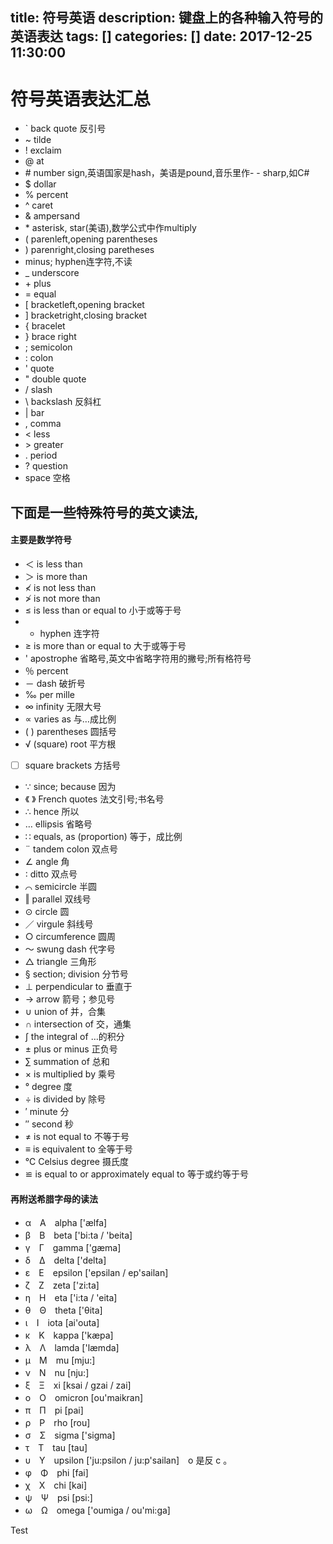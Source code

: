 title: 符号英语
description: 键盘上的各种输入符号的英语表达
tags: []
categories: []
date: 2017-12-25 11:30:00
---
# 符号英语表达汇总
 - ` back quote 反引号
 - ~ tilde
 - ! exclaim
 - @ at
 - \# number sign,英语国家是hash，美语是pound,音乐里作- -      sharp,如C#
 - $ dollar
 - % percent
 - ^ caret
 - & ampersand
 - \* asterisk, star(美语),数学公式中作multiply
 - ( parenleft,opening parentheses
 - ) parenright,closing paretheses
 - minus; hyphen连字符,不读
 - _ underscore
 - \+ plus
 - = equal
 - [ bracketleft,opening bracket
 - ] bracketright,closing bracket
 - { bracelet
 - } brace right
 - ; semicolon
 - : colon
 - ' quote
 - " double quote
 - / slash
 - \ backslash 反斜杠
 - | bar
 - , comma
 - < less
 - \> greater
 - . period
 - ? question
 - space 空格

## 下面是一些特殊符号的英文读法,
#### 主要是数学符号

 - ＜ is less than
 - ＞ is more than
 - ≮ is not less than 
 - ≯ is not more than
 - ≤ is less than or equal to 小于或等于号 
 - - hyphen 连字符 
 - ≥ is more than or equal to 大于或等于号 
 - ' apostrophe 省略号,英文中省略字符用的撇号;所有格符号
 - ％ percent 
 - － dash 破折号 
 - ‰ per mille
 - ∞ infinity 无限大号 
 - ∝ varies as 与…成比例 
 - ( ) parentheses 圆括号 
 - √ (square) root 平方根 
 - [ ] square brackets 方括号 
 - ∵ since; because 因为 
 - 《 》 French quotes 法文引号;书名号 
 - ∴ hence 所以 
 - … ellipsis 省略号 
 - ∷ equals, as (proportion) 等于，成比例 
 - ¨ tandem colon 双点号
 - ∠ angle 角 
 - ∶ ditto 双点号
 - ⌒ semicircle 半圆 
 - ‖ parallel 双线号 
 - ⊙ circle 圆 
 - ／ virgule 斜线号 
 - ○ circumference 圆周
 - ～ swung dash 代字号 
 - △ triangle 三角形 
 - § section; division 分节号 
 - ⊥ perpendicular to 垂直于 
 - → arrow 箭号；参见号 
 - ∪ union of 并，合集
 - ∩ intersection of 交，通集 
 - ∫ the integral of …的积分 
 - ± plus or minus 正负号 
 - ∑ summation of 总和 
 - × is multiplied by 乘号 
 - ° degree 度 
 - ÷ is divided by 除号 
 - ′ minute 分
 - ″ second 秒 
 - ≠ is not equal to 不等于号 
 - ≡ is equivalent to 全等于号 
 - ℃ Celsius degree 摄氏度 
 - ≌ is equal to or approximately equal to 等于或约等于号
 
#### 再附送希腊字母的读法

 - α　Α　alpha ['&aelig;lfa] 
 - β　Β　beta ['bi:ta / 'beita] 
 - γ　Γ　gamma ['g&aelig;ma]　 
 - δ　Δ　delta ['delta] 
 - ε　Ε　epsilon ['epsilan / ep'sailan] 
 - ζ　Ζ　zeta ['zi:ta] 
 - η　Η　eta ['i:ta / 'eita] 
 - θ　Θ　theta ['θita] 
 - ι　Ι　iota [ai'outa] 
 - κ　Κ　kappa ['k&aelig;pa] 
 - λ　Λ　lamda ['l&aelig;mda] 
 - μ　Μ　mu [mju:] 
 - ν　Ν　nu [nju:] 
 - ξ　Ξ　xi [ksai / gzai / zai] 
 - ο　Ο　omicron [ou'maikran] 
 - π　Π　pi [pai] 
 - ρ　Ρ　rho [rou] 
 - σ　Σ　sigma ['sigma] 
 - τ　Τ　tau [tau] 
 - υ　Υ　upsilon ['ju:psilon / ju:p'sailan]　o 是反 c 。 
 - φ　Φ　phi [fai] 
 - χ　Χ　chi [kai] 
 - ψ　Ψ　psi [psi:] 
 - ω　Ω　omega ['oumiga / ou'mi:ga]
 
 
 
 Test
